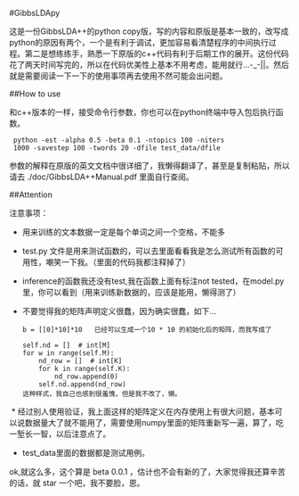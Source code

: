 #GibbsLDApy

这是一份GibbsLDA++的python copy版，写的内容和原版是基本一致的，改写成python的原因有两个，一个是有利于调试，更加容易看清楚程序的中间执行过程。第二是想练练手，熟悉一下原版的c++代码有利于后期工作的展开。这份代码花了两天时间写完的，所以在代码优美性上基本不用考虑，能用就行...-_-||。然后就是需要阅读一下一下的使用事项再去使用不然可能会出问题。

##How to use

和c++版本的一样，接受命令行参数，你也可以在python终端中导入包后执行函数。
	
	 python -est -alpha 0.5 -beta 0.1 -ntopics 100 -niters
     1000 -savestep 100 -twords 20 -dfile test_data/dfile

     
参数的解释在原版的英文文档中很详细了，我懒得翻译了，甚至是复制粘贴，所以请去 ./doc/GibbsLDA++Manual.pdf 里面自行查阅。


##Attention

注意事项：

  * 用来训练的文本数据一定是每个单词之间一个空格，不能多
  * test.py 文件是用来测试函数的，可以去里面看看我是怎么测试所有函数的可用性，嘲笑一下我。（里面的代码我都注释掉了）
  * inference的函数我还没有test,我在函数上面有标注not tested，在model.py里，你可以看到（用来训练新数据的，应该是能用，懒得测了）
  * 不要觉得我的矩阵声明定义很蠢，因为确实很蠢，如下...
  		
  		b = [[0]*10]*10   已经可以生成一个10 * 10 的初始化后的矩阵，而我写成了
  		       
  		self.nd = []  # int[M]
        for w in range(self.M):
            nd_row = []  # int[K]
            for k in range(self.K):
                nd_row.append(0)
            self.nd.append(nd_row)            
        这种样式，我自己也感到很羞愧，但是我不改了，懒。
	
  * 经过别人使用验证，我上面这样的矩阵定义在内存使用上有很大问题，基本可以说数据量大了就不能用了，需要使用numpy里面的矩阵重新写一遍，算了，吃一堑长一智，以后注意点了。
        
  * test_data里面的数据都是测试用例。
        
  ok,就这么多，这个算是 beta 0.0.1 ，估计也不会有新的了，大家觉得我还算辛苦的话，就 star 一个吧，我不要脸，恩。
